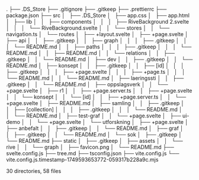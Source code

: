 .
├── .DS_Store
├── .gitignore
├── .gitkeep
├── .prettierrc
├── package.json
├── src
│   ├── .DS_Store
│   ├── app.css
│   ├── app.html
│   ├── lib
│   │   ├── components
│   │   │   ├── RiveBackground 2.svelte
│   │   │   └── RiveBackground.svelte
│   │   └── stores
│   │       └── navigation.ts
│   └── routes
│       ├── +layout.svelte
│       ├── +page.svelte
│       ├── api
│       │   ├── .gitkeep
│       │   ├── graph
│       │   │   ├── .gitkeep
│       │   │   └── README.md
│       │   ├── paths
│       │   │   ├── .gitkeep
│       │   │   └── README.md
│       │   ├── README.md
│       │   └── relations
│       │       ├── .gitkeep
│       │       └── README.md
│       ├── dev
│       │   ├── .gitkeep
│       │   └── README.md
│       ├── konsept
│       │   ├── .gitkeep
│       │   ├── [id]
│       │   │   ├── .gitkeep
│       │   │   ├── +page.svelte
│       │   │   ├── +page.ts
│       │   │   └── README.md
│       │   └── README.md
│       ├── laeringssti
│       │   ├── .gitkeep
│       │   └── README.md
│       ├── oppslagsverk
│       │   └── +page.svelte
│       ├── r1
│       │   ├── +page.server.ts
│       │   ├── +page.svelte
│       │   └── konsept
│       │       └── [id]
│       │           ├── +page.server.ts
│       │           └── +page.svelte
│       ├── README.md
│       ├── samling
│       │   ├── .gitkeep
│       │   ├── [collection]
│       │   │   ├── .gitkeep
│       │   │   └── README.md
│       │   └── README.md
│       ├── test-graf
│       │   └── +page.svelte
│       ├── ui-demo
│       │   └── +page.svelte
│       └── utforskning
│           ├── +page.svelte
│           ├── anbefalt
│           │   ├── .gitkeep
│           │   └── README.md
│           ├── graf
│           │   ├── .gitkeep
│           │   └── README.md
│           └── sok
│               ├── .gitkeep
│               └── README.md
├── static
│   ├── .gitkeep
│   ├── assets
│   │   └── rive
│   │       └── graph
│   ├── favicon.png
│   └── README.md
├── svelte.config.js
├── tree.md
├── tsconfig.json
├── vite.config.js
└── vite.config.js.timestamp-1749593653772-059317b228a9c.mjs

30 directories, 58 files
